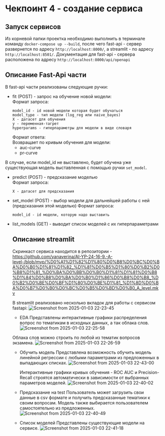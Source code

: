 # Чекпоинт 4 - создание сервиса

## Запуск сервисов
Из корневой папки проектка необходимо выполнить в терминале команду
`docker-compose up --build`, после чего fast-api - сервер развернется по адресу `http://localhost:8000/`,
а streamlit - по адресу `http://localhost:8501/`.
Документация для fast-api - сервера расположена по адресу `http://localhost:8000/api/openapi`

## Описание Fast-Api части
В fast-api части реализованы следующие ручки:
* fit (POST) - запрос на обучение новой модели:\
    Формат запроса:
    ```
    model_id - id новой модели которая будет обучаться
    model_type - тип модели (log_reg или naive_bayes)
    X - датасет для обучения
    y - переменная-тагрет
    hyperparams - гиперпараметры для модели в виде словаря
    ```
    Формат ответа:\
    Возвращает по кривым обучения для модели:
    - auc-curve
    - pr-curve

В случае, если model_id не выставлено, будет обучена уже существующая модель
выставленная с помощью ручки `set_model`.

* predict (POST) - предсказание моделью\
    Формат запроса:
    ```
    X - датасет для предсказания
    ```
* set_model (POST) - выбор модели для дальнейшей работы с ней (предсказания этой моделью)
  Формат запроса:
  ```
  model_id - id модели, которую надо выставить
  ```
* list_models (GET) - выводит список моделей с их гиперпараметрами

  ## Описание streamlit
  Скринкаст сервиса находится в репозитории - https://github.com/yanaverina/AI-YP-24-16-9.-A-level-/blob/mvp/%D0%A1%D1%82%D1%80%D0%B8%D0%BC%D0%BA%D0%B0%D1%81%D1%82_%D1%81%D0%B5%D1%80%D0%B2%D0%B8%D1%81_%D0%BA%D0%BB%D0%B0%D1%81%D1%81%D0%B8%D1%84%D0%B8%D0%BA%D0%B0%D1%86%D0%B8%D0%B8_%D0%B2%D0%BE%D0%BF%D1%80%D0%BE%D1%81_%D1%8D%D0%BA%D0%B7%D0%B0%D0%BC%D0%B5%D0%BD%D0%B0_A_level.mkv
  
  В streamlit реализовано несколько вкладок для работы с сервисом fastapi:
  ![Screenshot from 2025-01-03 22-23-45](https://github.com/user-attachments/assets/ff60161e-7f3a-4eed-970b-9d5dc7a1cfbf)

  * EDA
  Представлены интерактивные графики распределения вопрос по тематикам в исходных данных, а так облака слов.
  ![Screenshot from 2025-01-03 22-25-58](https://github.com/user-attachments/assets/30aff2c0-d609-42fd-80d4-936cd76a1ab9)

  Облака слов можно строить по любой из тематик вопросов экзамена.
  ![Screenshot from 2025-01-03 22-26-59](https://github.com/user-attachments/assets/6e75de5b-ddae-47fe-a078-9b5e9ca6717c)

  * Обучить модель
    Представлена возможность обучить модель линейной регрессии с любыми параметрами из предложенных в выпадающих списках.
    ![Screenshot from 2025-01-03 22-43-00](https://github.com/user-attachments/assets/3027e806-ac07-4ecc-82e4-4d16cec80a80)



    Интерактивные графики кривых обучения - ROC AUC и Precision-Recall строятся автоматически в зависимости от выбранных параметров моделей.
    ![Screenshot from 2025-01-03 22-40-02](https://github.com/user-attachments/assets/9a63a20d-db3a-4502-bd23-331aa22ae1bf)


  * Предсказание на test
    Пользователь может загрузить свои данные в csv формате и получить предсказанные тематики к своим вопросам. Модель также выбирается пользователем самостоятельно из предложенных.
    ![Screenshot from 2025-01-03 22-40-49](https://github.com/user-attachments/assets/a597bb6a-14fe-4426-9a4a-8586657d4f23)


  * Список моделей
    Представлены существующие модели на сервисе.
    ![Screenshot from 2025-01-03 22-41-18](https://github.com/user-attachments/assets/29c35ecb-df58-4892-aed1-da38b83967c6)







